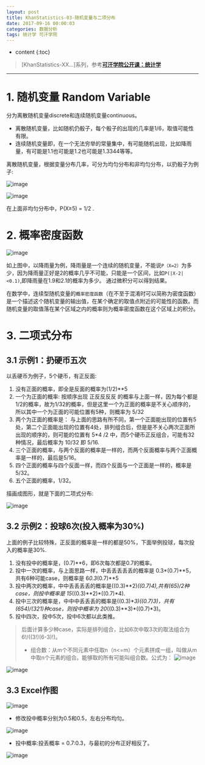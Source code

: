 ```yaml
---
layout: post
title: KhanStatistics-03-随机变量与二项分布
date: 2017-09-16 00:00:03
categories: 数据分析
tags: 统计学 可汗学院
---
```

* content
{:toc}

> [KhanStatistics-XX...]系列，参考[**可汗学院公开课：统计学**](http://open.163.com/special/Khan/khstatistics.html)

---


# 1. 随机变量 Random Variable
分为离散随机变量discrete和连续随机变量continuous。
- 离散随机变量，比如随机仍骰子，每个骰子的出现的几率是1/6，取值可能性有限。
- 连续随机变量即，在一个无法穷举的常量集中，有可能随机出现，比如降雨量，有可能是1.1也可能是1.2也可能是1.3344等等。

离散随机变量，根据变量分布几率，可分为均匀分布和非均匀分布，以扔骰子为例子:

![image](https://user-images.githubusercontent.com/18595935/30517810-be40659e-9ba5-11e7-8843-1c8280b3ffbd.png)

![image](https://user-images.githubusercontent.com/18595935/30517819-eec5b836-9ba5-11e7-829f-b05bea34aefe.png)

在上面非均匀分布中，P(X≥5) = 1/2 .


# 2. 概率密度函数

![image](https://user-images.githubusercontent.com/18595935/30517874-fecf646e-9ba7-11e7-9961-88fe7c34b6cd.png)

如上图中，以降雨量为例，降雨量是一个连续的随机变量，不能说`P（X=2）`为多少，因为降雨量正好是2的概率几乎不可能，只能是一个区间，比如`P(|X-2|<0.1)`,即降雨量在1.9和2.1的概率为多少。
通过微积分可以得到结果。

在数学中，连续型随机变量的`概率密度函数`（在不至于混淆时可以简称为密度函数）是一个描述这个随机变量的输出值，在某个确定的取值点附近的可能性的函数。而随机变量的取值落在某个区域之内的概率则为概率密度函数在这个区域上的积分。

# 3. 二项式分布

## 3.1 示例1：扔硬币五次
以丢硬币为例子，5个硬币，有正反面:
1. 没有正面的概率，即全是反面的概率为(1/2)**5
2. 一个为正面的概率: 按顺序出现 正反反反反 的概率与上面一样，因为每个都是1/2的概率，故为1/32的概率，但是这里一个为正面的概率是不关心顺序的，所以其中一个为正面的可能位置有5种，则概率为 5/32
3. 两个为正面的概率是： 与上面的思路有所不同，第一个正面能出现的位置有5处，第二个正面能出现的位置有4处，排列组合后，但是是不关心两次正面所出现的顺序的，则可能的位置有  5*4 /2 中，而5个硬币正反组合，可能有32种情况，最后概率为 10/32 即 5/16.
4. 三个正面的概率，与两个反面的概率是一样的，而两个反面概率与两个正面概率是一样的，最后是5/16。
5. 四个正面的概率与四个反面一样，而四个反面与一个正面是一样的，概率是5/32。
6. 五个正面的概率，1/32。

描画成图形，就是下面的二项式分布:

![image](https://user-images.githubusercontent.com/18595935/30519030-a3557996-9bc7-11e7-902c-b928c35c444a.png)

## 3.2 示例2：投球6次(投入概率为30%)
上面的例子比较特殊，正反面的概率是一样的都是50%，下面举例投球，每次投入的概率是30%.
1. 没有投中的概率是，(0.7)**6，即6次每次都是0.7的概率。
2. 投中一次的概率，与上面思路一样，中丢丢丢丢丢的概率是 0.3*(0.7)**5，共有6种可能case，则概率是 6*0.3*(0.7)**5
3. 投中两次的概率，中中丢丢丢丢的概率是((0.3)**2)*((0.7)*4),共有(6*5)/2种case，则投中概率是 15*((0.3)**2)*((0.7)*4).
4. 投中三次的概率是，中中中丢丢丢的概率是((0.3)**3)*((0.7)*3)，共有(6*5*4)/(3*2*1)种case，则投中概率为 20*((0.3)**3)*((0.7)*3)。
5. 投中四次，投中5次，投中6次都以此类推。

> 后面计算多少种case，实际是排列组合，比如6次中取3次的取法组合为 6!/((3!)(6-3)!)。
> - 组合数：从m个不同元素中任取n（n<=m）个元素拼成一组，叫做从m中取n个元素的组合。能够取的所有可能叫组合数。公式为：
> ![image](https://user-images.githubusercontent.com/18595935/30519415-ced3bd5e-9bd0-11e7-9261-2d9cab136f90.png)

![image](https://user-images.githubusercontent.com/18595935/30519385-2350aed8-9bd0-11e7-8dc9-80f9713a9eec.png)

## 3.3 Excel作图

![image](https://user-images.githubusercontent.com/18595935/30519773-29c03870-9bd9-11e7-9b4f-ff4939d47788.png)

- 修改投中概率分别为0.5和0.5，左右分布均匀。

![image](https://user-images.githubusercontent.com/18595935/30519784-5d12c9d6-9bd9-11e7-9e7c-738f4b9b7ee1.png)


- 投中概率:投丢概率 = 0.7:0.3，与最初的分布正好相反了。

![image](https://user-images.githubusercontent.com/18595935/30519790-7eca6fc0-9bd9-11e7-8f14-33edb8e161e9.png)

